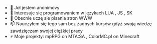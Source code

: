 - 👋 Joł jestem anonimovy
- 👀 Interesuje się programowaniem w językach LUA , JS , SK
- 🌱 Obecnie uczę sie pisania stron WWW
- 📫 Nauczyłem się tego sam bez żadnych kursów gdyż swoją wiedzę zawdzięczam swojej ciężkiej pracy
- ⚡ Moje projekty: mpRPG on MTA:SA , ColorMC.pl on Minecraft

